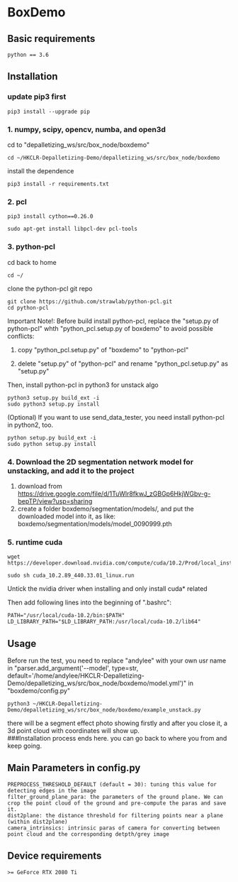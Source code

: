# BoxDemo

## Basic requirements
```
python == 3.6
```

## Installation
### update pip3 first
````
pip3 install --upgrade pip
````
### 1. numpy, scipy, opencv, numba, and open3d
cd to "depalletizing_ws/src/box_node/boxdemo"
````
cd ~/HKCLR-Depalletizing-Demo/depalletizing_ws/src/box_node/boxdemo
````
install the dependence
```
pip3 install -r requirements.txt
```
### 2. pcl
```
pip3 install cython==0.26.0
```
```
sudo apt-get install libpcl-dev pcl-tools
```

### 3. python-pcl
cd back to home
```
cd ~/
```
clone the python-pcl git repo
```
git clone https://github.com/strawlab/python-pcl.git
cd python-pcl
```

Important Note!: Before build install python-pcl, replace the "setup.py of python-pcl" whth "python_pcl.setup.py of boxdemo" to avoid possible conflicts:

1. copy "python_pcl.setup.py" of "boxdemo" to "python-pcl"

2. delete "setup.py" of "python-pcl" and rename "python_pcl.setup.py" as "setup.py"

Then, install python-pcl in python3 for unstack algo
```
python3 setup.py build_ext -i
sudo python3 setup.py install
```
(Optional) If you want to use send_data_tester, you need install python-pcl in python2, too.
```
python setup.py build_ext -i
sudo python setup.py install
```

### 4. Download the 2D segmentation network model for unstacking, and add it to the project
1. download from https://drive.google.com/file/d/1TuWlr8fkwJ_zGBGp6HkjWGbv-g-bepTP/view?usp=sharing
2. create a folder boxdemo/segmentation/models/, and put the downloaded model into it, as like: boxdemo/segmentation/models/model_0090999.pth


### 5. runtime cuda
```
wget https://developer.download.nvidia.com/compute/cuda/10.2/Prod/local_installers/cuda_10.2.89_440.33.01_linux.run
```
```
sudo sh cuda_10.2.89_440.33.01_linux.run
```
Untick the nvidia driver when installing and only install cuda* related       

Then add following lines into the beginning of ".bashrc":
```
PATH="/usr/local/cuda-10.2/bin:$PATH"
LD_LIBRARY_PATH="$LD_LIBRARY_PATH:/usr/local/cuda-10.2/lib64"
```

## Usage 
Before run the test, you need to replace "andylee" with your own usr name in "parser.add_argument('--model', type=str, default='/home/andylee/HKCLR-Depalletizing-Demo/depalletizing_ws/src/box_node/boxdemo/model.yml')" in "boxdemo/config.py"
```
python3 ~/HKCLR-Depalletizing-Demo/depalletizing_ws/src/box_node/boxdemo/example_unstack.py
```
there will be a segment effect photo showing firstly and after you close it, a 3d point cloud with coordinates will show up.  
###Installation process ends here. you can go back to where you from and keep going.

## Main Parameters in config.py
```
PREPROCESS_THRESHOLD_DEFAULT (default = 30): tuning this value for detecting edges in the image
filter_ground_plane_para: the parameters of the ground plane. We can crop the point cloud of the ground and pre-compute the paras and save it.
dist2plane: the distance threshold for filtering points near a plane (within dist2plane)
camera_intrinsics: intrinsic paras of camera for converting between point cloud and the corresponding detpth/grey image
```

## Device requirements
```
>= GeForce RTX 2080 Ti 
```
